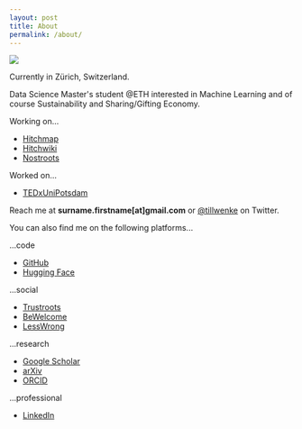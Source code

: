 ```yaml
---
layout: post
title: About
permalink: /about/
---
```


![](https://raw.githubusercontent.com/tillwenke/tillwenke.github.io/main/favicon.ico)

Currently in Zürich, Switzerland.

Data Science Master's student @ETH interested in Machine Learning and of course Sustainability and Sharing/Gifting Economy.

Working on...
- [Hitchmap](https://hitchmap.com/)
- [Hitchwiki](https://hitchwiki.org/en/Main_Page)
- [Nostroots](https://github.com/Trustroots/nostroots)

Worked on...
- [TEDxUniPotsdam](https://tedxunipotsdam.de/)

Reach me at **surname.firstname[at]gmail.com** or [@tillwenke](https://x.com/tillwenke) on Twitter.

You can also find me on the following platforms...

...code
- [GitHub](https://github.com/tillwenke)
- [Hugging Face](https://huggingface.co/tillwenke)

...social

- [Trustroots](https://www.trustroots.org/profile/tillwenke)
- [BeWelcome](https://bewelcome.org/members/TillWenke)
- [LessWrong](https://www.lesswrong.com/users/till-wenke)

...research
- [Google Scholar](https://scholar.google.com/citations?hl=en&user=JAERRYgAAAAJ)
- [arXiv](https://arxiv.org/a/wenke_t_1.html)
- [ORCID](https://orcid.org/my-orcid?orcid=0009-0001-2367-8194)

...professional
- [LinkedIn](https://www.linkedin.com/in/till-wenke/)
